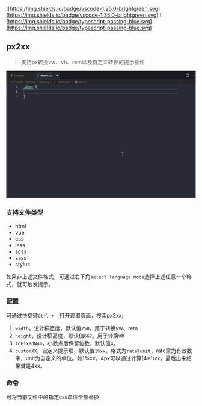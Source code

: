 ![https://img.shields.io/badge/vscode-1.25.0-brightgreen.svg](https://img.shields.io/badge/vscode-1.35.0-brightgreen.svg) ![https://img.shields.io/badge/typescript-passing-blue.svg](https://img.shields.io/badge/typescript-passing-blue.svg)

## px2xx

> 支持px转换vw、vh、rem以及自定义转换的提示插件

![演示图](img/px2xx.gif)

### 支持文件类型
* html
* vue
* css
* less
* scss
* sass
* stylus

如果非上述文件格式，可通过右下角`select language mode`选择上述任意一个格式，就可触发提示。

### 配置
可通过快捷键`Ctrl + ,`打开设置页面，搜索px2xx;

1. `width`，设计稿宽度，默认值`750`。用于转换vw、rem
2. `height`，设计稿高度，默认值`667`。用于转换vh
3. `toFixedNum`，小数点后保留位数，默认值`4`。
4. `customXX`，自定义提示项，默认值`1%xx`。格式为`rate%unit`，rate需为有效数字，unit为自定义的单位。如1%xx，4px可以通过计算(4*1)xx，最后出来结果就是4xx。

### 命令
可将当前文件中的指定css单位全部替换

